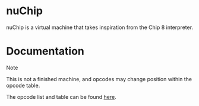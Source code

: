 # nuChip
nuChip is a virtual machine that takes inspiration from the Chip 8 interpreter.

# Documentation
> [!NOTE]
> This is not a finished machine, and opcodes may change position within the opcode table.

The opcode list and table can be found [here](https://github.com/GamingMadster/nuChip/blob/main/Instruction%20List/Instructions.MD).
